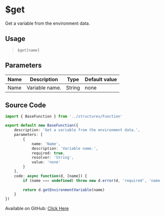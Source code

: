 # $get
Get a variable from the environment data.
## Usage
> `$get[name]`
## Parameters
| Name |  Description   |  Type  | Default value |
|------|----------------|--------|---------------|
| Name | Variable name. | String | none          |

## Source Code
```ts
import { BaseFunction } from '../structures/Function'

export default new BaseFunction({
    description: 'Get a variable from the environment data.',
    parameters: [
        {
            name: 'Name',
            description: 'Variable name.',
            required: true,
            resolver: 'String',
            value: 'none'
        }
    ],
    code: async function(d, [name]) {
        if (name === undefined) throw new d.error(d, 'required', 'name', d.function?.name!)
        
        return d.getEnvironmentVariable(name)
    }
})
```
Available on GitHub: [Click Here](https://github.com/Cyberghxst/bdjs/blob/v1/src/functions/get.ts)